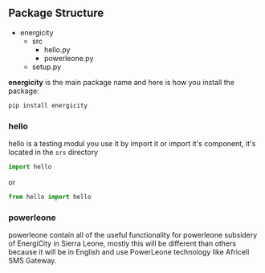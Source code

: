 ## Package Structure
- energicity
    - src
        - hello.py
        - powerleone.py
    - setup.py

**energicity** is the main package name and here is how you install the package:
```bash
pip install energicity
```

### hello
hello is a testing modul you use it by import it or import it's component, it's located in the `srs` directory
```python
import hello
```
or
```python
from hello import hello
```

### powerleone
powerleone contain all of the useful functionality for powerleone subsidery of EnergiCity in Sierra Leone, mostly this will be different than others because it will be in English and use PowerLeone technology like Africell SMS Gateway.

